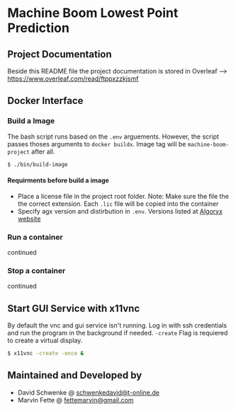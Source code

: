 # Machine Boom Lowest Point Prediction
## Project Documentation
Beside this README file the project documentation is stored in Overleaf --> https://www.overleaf.com/read/ftppxzzkjsmf

## Docker Interface
### Build a Image
The bash script runs based on the `.env` arguements. However, the script passes thoses arguments to `docker buildx`. Image tag will be `machine-boom-project` after all.

```bash
$ ./bin/build-image
```

#### Requirments before build a image
- Place a license file in the project root folder. Note: Make sure the file the the correct extension. Each `.lic` file will be copied into the container
- Specify agx version and distirbution in `.env`. Versions listed at [Algoryx website](https://www.algoryx.se/documentation/complete/agx/tags/latest/doc/UserManual/source/changelog.html)

### Run a container
continued

### Stop a container
continued

## Start GUI Service with x11vnc
By default the vnc and gui service isn't running. Log in with ssh credentials and run the program in the background if needed.
`-create` Flag is requiered to create a virtual display.
```bash
$ x11vnc -create -once &
```

## Maintained and Developed by
- David Schwenke @ schwenkedavid@t-online.de
- Marvin Fette @ fettemarvin@gmail.com
